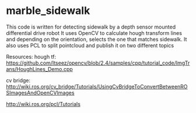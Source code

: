 # marble_sidewalk
This code is written for detecting sidewalk by a depth sensor mounted differential drive robot
It uses OpenCV to calculate hough transform lines and depending on the orientation, selects the one that matches sidewalk.
It also uses PCL to split pointcloud and publish it on two different topics

Resources:
hough tf: 
https://github.com/Itseez/opencv/blob/2.4/samples/cpp/tutorial_code/ImgTrans/HoughLines_Demo.cpp


cv bridge: http://wiki.ros.org/cv_bridge/Tutorials/UsingCvBridgeToConvertBetweenROSImagesAndOpenCVImages

http://wiki.ros.org/pcl/Tutorials
